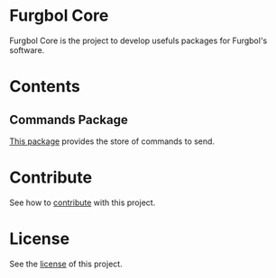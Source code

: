 # Furgbol Core
Furgbol Core is the project to develop usefuls packages for Furgbol's software.

# Contents

## Commands Package
[This package](https://github.com/furgbol/core/commands) provides the store of commands to send.

# Contribute
See how to [contribute](https://github.com/furgbol/core/blob/master/contrib.md) with this project.

# License
See the [license](https://github.com/furgbol/core/blob/master/LICENSE.md) of this project.